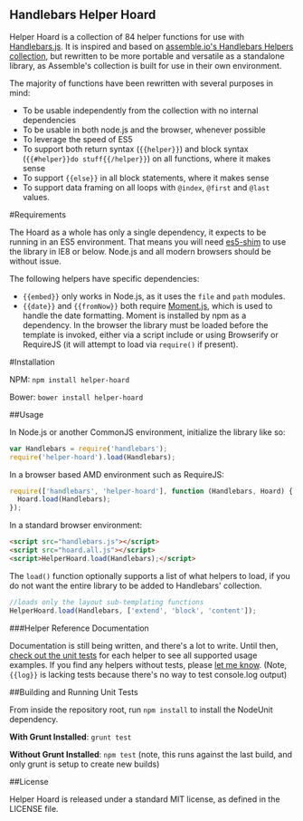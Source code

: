 Handlebars Helper Hoard
---

Helper Hoard is a collection of 84 helper functions for use with [Handlebars.js](http://handlebarsjs.com).  It is inspired and based on [assemble.io's Handlebars Helpers collection](https://github.com/assemble/handlebars-helpers), but rewritten to be more portable and versatile as a standalone library, as Assemble's collection is built for use in their own environment.

The majority of functions have been rewritten with several purposes in mind:

- To be usable independently from the collection with no internal dependencies
- To be usable in both node.js and the browser, whenever possible
- To leverage the speed of ES5
- To support both return syntax (`{{helper}}`) and block syntax (`{{#helper}}do stuff{{/helper}}`) on all functions, where it makes sense
- To support `{{else}}` in all block statements, where it makes sense
- To support data framing on all loops with `@index`, `@first` and `@last` values.

#Requirements

The Hoard as a whole has only a single dependency, it expects to be running in an ES5 environment. That means you will need [es5-shim](https://github.com/es-shims/es5-shim) to use the library in IE8 or below.  Node.js and all modern browsers should be without issue.

The following helpers have specific dependencies:

- `{{embed}}` only works in Node.js, as it uses the `file` and `path` modules.
- `{{date}}` and `{{fromNow}}` both require [Moment.js](http://momentjs.com), which is used to handle the date formatting. Moment is installed by npm as a dependency. In the browser the library must be loaded before the template is invoked, either via a script include or using Browserify or RequireJS (it will attempt to load via `require()` if present).

#Installation

NPM: `npm install helper-hoard`

Bower: `bower install helper-hoard`

##Usage

In Node.js or another CommonJS environment, initialize the library like so:

```js
var Handlebars = require('handlebars');
require('helper-hoard').load(Handlebars);
```

In a browser based AMD environment such as RequireJS:

```js
require(['handlebars', 'helper-hoard'], function (Handlebars, Hoard) {
  Hoard.load(Handlebars);
});
```

In a standard browser environment:

```html
<script src="handlebars.js"></script>
<script src="hoard.all.js"></script>
<script>HelperHoard.load(Handlebars);</script>
```

The `load()` function optionally supports a list of what helpers to load, if you do not want the entire library to be added to Handlebars' collection.

```js
//loads only the layout sub-templating functions
HelperHoard.load(Handlebars, ['extend', 'block', 'content']);
```

###Helper Reference Documentation

Documentation is still being written, and there's a lot to write. Until then, [check out the unit tests](https://github.com/ChiperSoft/HandlebarsHelperHoard/tree/master/tests) for each helper to see all supported usage examples. If you find any helpers without tests, please [let me know](http://twitter.com/ChiperSoft). (Note, `{{log}}` is lacking tests because there's no way to test console.log output)

##Building and Running Unit Tests

From inside the repository root, run `npm install` to install the NodeUnit dependency.

**With Grunt Installed**: `grunt test`

**Without Grunt Installed**: `npm test` (note, this runs against the last build, and only grunt is setup to create new builds)

##License

Helper Hoard is released under a standard MIT license, as defined in the LICENSE file.
